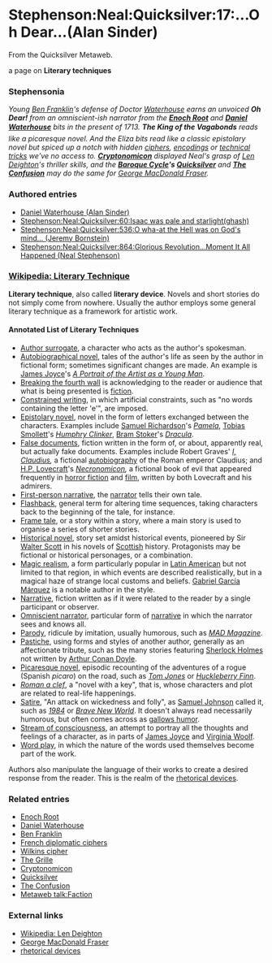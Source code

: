 
# Stephenson:Neal:Quicksilver:17:...Oh Dear...(Alan Sinder)

From the Quicksilver Metaweb.

a page on **Literary techniques**
### Stephensonia


*Young [Ben Franklin](/ben-franklin)'s defense of Doctor [Waterhouse](/daniel-waterhouse) earns an unvoiced **Oh Dear!** from an omniscient-ish narrator from the **[Enoch Root](/enoch-root)** and **[Daniel Waterhouse](/daniel-waterhouse)** bits in the present of 1713. **The King of the Vagabonds** reads like a picaresque novel. And the Eliza bits read like a classic epistolary novel but spiced up a notch with hidden [ciphers](/french-diplomatic-ciphers), [encodings](/wilkins-cipher) or [technical tricks](/the-grille) we've no access to. **[Cryptonomicon](/cryptonomicon)** displayed Neal's grasp of [Len Deighton](/http-www-algonet-se-kallman-books-deighton-htm)'s thriller skills, and the **[Baroque Cycle](/baroque-cycle)'s [Quicksilver](/stephenson-neal-quicksilver)** and **[The Confusion](/the-confusion)** may do the same for [George MacDonald Fraser](/http-en-wikipedia-org-wiki-george-macdonald-fraser).*

### Authored entries


* [Daniel Waterhouse (Alan Sinder)](/daniel-waterhouse-alan-sinder)
* [Stephenson:Neal:Quicksilver:60:Isaac was pale and starlight(ghash)](/stephenson-neal-quicksilver-60-isaac-was-pale-and-starlight-ghash)
* [Stephenson:Neal:Quicksilver:536:O wha-at the Hell was on God's mind... (Jeremy Bornstein)](/stephenson-neal-quicksilver-536-o-wha-at-the-hell-was-on-god-s-mind-jeremy-bornstein)
* [Stephenson:Neal:Quicksilver:864:Glorious Revolution...Moment It All Happened (Neal Stephenson)](/stephenson-neal-quicksilver-864-glorious-revolution-moment-it-all-happened-neal-stephenson)


### [Wikipedia: Literary Technique](/http-en-wikipedia-org-wiki-literary-technique)


**Literary technique**, also called **literary device**. Novels and short stories do not simply come from nowhere. Usually the author employs some general literary technique as a framework for artistic work. 

#### Annotated List of Literary Techniques


* [Author surrogate](/http-en-wikipedia-org-wiki-author-surrogate), a character who acts as the author's spokesman.
* [Autobiographical novel](/http-en-wikipedia-org-wiki-autobiographical-novel), tales of the author's life as seen by the author in fictional form; sometimes significant changes are made. An example is [James Joyce](/http-en-wikipedia-org-wiki-james-joyce)'s *[A Portrait of the Artist as a Young Man](/http-en-wikipedia-org-wiki-a-portrait-of-the-artist-as-a-young-man)*.
* [Breaking the fourth wall](/http-en-wikipedia-org-wiki-fourth-wall) is acknowledging to the reader or audience that what is being presented is [fiction](/http-en-wikipedia-org-wiki-fiction).
* [Constrained writing](/http-en-wikipedia-org-wiki-constrained-writing), in which artificial constraints, such as "no words containing the letter 'e'", are imposed.
* [Epistolary novel](/http-en-wikipedia-org-wiki-epistolary-novel), novel in the form of letters exchanged between the characters. Examples include [Samuel Richardson](/http-en-wikipedia-org-wiki-samuel-richardson)'s *[Pamela](/http-en-wikipedia-org-wiki-pamela)*, [Tobias Smollett](/http-en-wikipedia-org-wiki-tobias-smollett)'s *[Humphry Clinker](/http-en-wikipedia-org-wiki-humphry-clinker)*, [Bram Stoker](/http-en-wikipedia-org-wiki-bram-stoker)'s *[Dracula](/http-en-wikipedia-org-wiki-dracula)*.
* [False documents](/http-en-wikipedia-org-wiki-false-document), fiction written in the form of, or about, apparently real, but actually fake documents. Examples include Robert Graves' *[I, Claudius](/http-en-wikipedia-org-wiki-i-claudius),* a fictional [autobiography](/http-en-wikipedia-org-wiki-autobiography) of the Roman emperor Claudius; and [H.P. Lovecraft](/http-en-wikipedia-org-wiki-h-p-lovecraft)'s *[Necronomicon](/http-en-wikipedia-org-wiki-necronomicon),* a fictional book of evil that appeared frequently in [horror fiction](/http-en-wikipedia-org-wiki-horror-fiction) and [film](/http-en-wikipedia-org-wiki-horror-film), written by both Lovecraft and his admirers.
* [First-person narrative](/http-en-wikipedia-org-wiki-first-person-narrative), the [narrator](/http-en-wikipedia-org-wiki-narrator) tells their own tale.
* [Flashback](/http-en-wikipedia-org-wiki-flashback), general term for altering time sequences, taking characters back to the beginning of the tale, for instance.
* [Frame tale](/http-en-wikipedia-org-wiki-frame-taie), or a story within a story, where a main story is used to organise a series of shorter stories.
* [Historical novel](/http-en-wikipedia-org-wiki-historical-novel), story set amidst historical events, pioneered by Sir [Walter Scott](/http-en-wikipedia-org-wiki-walter-scott) in his novels of [Scottish](/http-en-wikipedia-org-wiki-scotland) history. Protagonists may be fictional or historical personages, or a combination.
* [Magic realism](/http-en-wikipedia-org-wiki-magic-realism), a form particularly popular in [Latin American](/http-en-wikipedia-org-wiki-latin-american) but not limited to that region, in which events are described realistically, but in a magical haze of strange local customs and beliefs. [Gabriel García Márquez](/http-en-wikipedia-org-wiki-gabriel-garcía-márquez) is a notable author in the style.
* [Narrative](/http-en-wikipedia-org-wiki-narrative), fiction written as if it were related to the reader by a single participant or observer.
* [Omniscient narrator](/http-en-wikipedia-org-wiki-omniscient-narrator), particular form of [narrative](/http-en-wikipedia-org-wiki-narrative) in which the narrator sees and knows all.
* [Parody](/http-en-wikipedia-org-wiki-parody), ridicule by imitation, usually humorous, such as *[MAD Magazine](/http-en-wikipedia-org-wiki-mad-magazine)*.
* [Pastiche](/http-en-wikipedia-org-wiki-pastiche), using forms and styles of another author, generally as an affectionate tribute, such as the many stories featuring [Sherlock Holmes](/http-en-wikipedia-org-wiki-sherlock-holmes) not written by [Arthur Conan Doyle](/http-en-wikipedia-org-wiki-arthur-conan-doyle).
* [Picaresque novel](/http-en-wikipedia-org-wiki-picaresque-novel), episodic recounting of the adventures of a rogue (Spanish *picaro*) on the road, such as *[Tom Jones](/http-en-wikipedia-org-wiki-the-history-of-tom-jones-a-foundling)* or *[Huckleberry Finn](/http-en-wikipedia-org-wiki-huckleberry-finn)*.
* *[Roman a clef](/http-en-wikipedia-org-wiki-roman-à-clef)*, a "novel with a key", that is, whose characters and plot are related to real-life happenings.
* [Satire](/http-en-wikipedia-org-wiki-satire), "An attack on wickedness and folly", as [Samuel Johnson](/http-en-wikipedia-org-wiki-samuel-johnson) called it, such as *[1984](/http-en-wikipedia-org-wiki-nineteen-eighty-four)* or *[Brave New World](/http-en-wikipedia-org-wiki-brave-new-world)*. It doesn't always read necessarily humorous, but often comes across as [gallows humor](/leibniz-and-black-humor-alan-sinder).
* [Stream of consciousness](/http-en-wikipedia-org-wiki-stream-of-consciousness), an attempt to portray all the thoughts and feelings of a character, as in parts of [James Joyce](/http-en-wikipedia-org-wiki-james-joyce) and [Virginia Woolf](/http-en-wikipedia-org-wiki-virginia-woolf).
* [Word play](/http-en-wikipedia-org-wiki-word-play), in which the nature of the words used themselves become part of the work.


Authors also manipulate the language of their works to create a desired response from the reader. This is the realm of the [rhetorical devices](/http-en-wikipedia-org-wiki-rhetorical-device).

### Related entries


* [Enoch Root](/enoch-root)
* [Daniel Waterhouse](/daniel-waterhouse)
* [Ben Franklin](/ben-franklin)
* [French diplomatic ciphers](/french-diplomatic-ciphers)
* [Wilkins cipher](/wilkins-cipher)
* [The Grille](/the-grille)
* [Cryptonomicon](/cryptonomicon)
* [Quicksilver](/stephenson-neal-quicksilver)
* [The Confusion](/the-confusion)
* [Metaweb talk:Faction](/metaweb-talk-faction)


### External links


* [Wikipedia: Len Deighton](/http-en-wikipedia-org-wiki-len-deighton)
* [George MacDonald Fraser](/http-en-wikipedia-org-wiki-george-macdonald-fraser)
* [rhetorical devices](/http-en-wikipedia-org-wiki-rhetorical-device)
